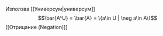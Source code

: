 Използва [[Универсум|универсум]]
$$\bar{A^U} = \bar{A} = \{a\in U | \neg a\in A\}$$
[[Отрицание (Negation)]]